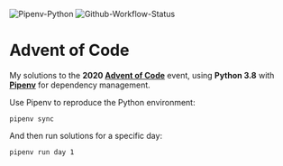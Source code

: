 ![Pipenv-Python](https://img.shields.io/github/pipenv/locked/python-version/kwzrd/advent-of-code?label=Python&style=flat-square)
![Github-Workflow-Status](https://img.shields.io/github/workflow/status/kwzrd/advent-of-code/Flake8%20&%20friends/master?label=Flake8%20%26%20friends&style=flat-square)

# Advent of Code

My solutions to the **2020 [Advent of Code](https://adventofcode.com/)** event, using **Python 3.8** with **[Pipenv](https://github.com/pypa/pipenv)** for dependency management.

Use Pipenv to reproduce the Python environment:
```
pipenv sync
```

And then run solutions for a specific day:
```
pipenv run day 1
```
